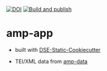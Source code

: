 [![DOI](https://zenodo.org/badge/DOI/10.5281/zenodo.8186401.svg)](https://doi.org/10.5281/zenodo.8186401)
[![Build and publish](https://github.com/Auden-Musulin-Papers/amp-app/actions/workflows/build.yml/badge.svg)](https://github.com/Auden-Musulin-Papers/amp-app/actions/workflows/build.yml)

# amp-app

- built with [DSE-Static-Cookiecutter](https://github.com/acdh-ch/dse-static-cookiecutter)

- TEI/XML data from [amp-data](https://github.com/Auden-Musulin-Papers/amp-data)
